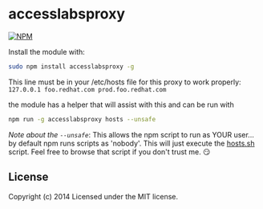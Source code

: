 accesslabsproxy
==============
[![NPM](https://nodei.co/npm/accesslabsproxy.png)](https://nodei.co/npm/accesslabsproxy/)

Install the module with:
```bash
sudo npm install accesslabsproxy -g
```

This line must be in your /etc/hosts file for this proxy to work properly:
`127.0.0.1 foo.redhat.com prod.foo.redhat.com`

the module has a helper that will assist with this and can be run with
```bash
npm run -g accesslabsproxy hosts --unsafe
```

_Note about the `--unsafe`_: This allows the npm script to run as YOUR user... by default npm runs scripts as 'nobody'. This will just execute the [hosts.sh](hosts.sh) script. Feel free to browse that script if you don't trust me. :smirk:


## License

Copyright (c) 2014
Licensed under the MIT license.
